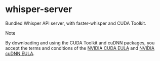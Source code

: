 # whisper-server

Bundled Whisper API server, with faster-whisper and CUDA Toolkit.

> [!NOTE]
> By downloading and using the CUDA Toolkit and cuDNN packages, you accept the terms and conditions of the [NVIDIA CUDA EULA](https://docs.nvidia.com/cuda/eula/index.html) and [NVIDIA cuDNN EULA](https://docs.nvidia.com/deeplearning/cudnn/sla/index.html).
